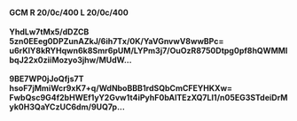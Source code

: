 #### GCM R 20/0c/400 L 20/0c/400
**YhdLw7tMx5/dDZCB**<br/>**5zn0EEeg0DPZunAZkJ/6ih7Tx/0K/YaVGnvwV8wwBPc=**<br/>**u6rKlY8kRYHqwn6k8Smr6pUM/LYPm3j7/OuOzR8750Dtpg0pf8hQWMMIbqJ22x0ziiMozyo3jhw/MUdW...**<br/><br/>
**9BE7WP0jJoQfjs7T**<br/>**hsoF7jMmiWcr9xK7+q/WdNboBBB1rdSQbCmCFEYHKXw=**<br/>**FwbQsc9G4f2bHWEf1yY2Gvw1t4iPyhF0bAlTEzXQ7LI1/n05EG3STdeiDrMyk0H3QaYCzUC6dm/9UQ7p...**